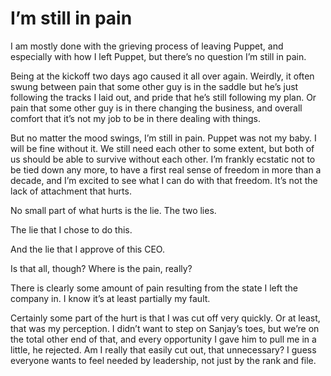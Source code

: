 # I’m still in pain
I am mostly done with the grieving process of leaving Puppet, and especially with how I left Puppet, but there’s no question I’m still in pain.

Being at the kickoff two days ago caused it all over again. Weirdly, it often swung between pain that some other guy is in the saddle but he’s just following the tracks I laid out, and pride that he’s still following my plan. Or pain that some other guy  is in there changing the business, and overall comfort that it’s not my job to be in there dealing with things.

But no matter the mood swings, I’m still in pain. Puppet was not my baby. I will be fine without it. We still need each other to some extent, but both of us should be able to survive without each other. I’m frankly ecstatic not to be tied down any more, to have a first real sense of freedom in more than a decade, and I’m excited to see what I can do with that freedom. It’s not the lack of attachment that hurts.

No small part of what hurts is the lie. The two lies.

The lie that I chose to do this.

And the lie that I approve of this CEO.

Is that all, though? Where is the pain, really?

There is clearly some amount of pain resulting from the state I left the company in. I know it’s at least partially my fault.

Certainly some part of the hurt is that I was cut off very quickly. Or at least, that was my perception. I didn’t want to step on Sanjay’s toes, but we’re on the total other end of that, and every opportunity I gave him to pull me in a little, he rejected. Am I really that easily cut out, that unnecessary? I guess everyone wants to feel needed by leadership, not just by the rank and file.